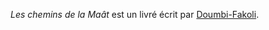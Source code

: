 <!-- TITLE: Les Chemins De La Maât -->
<!-- SUBTITLE: Présentation du livre : Les Chemins De La Maât -->

*Les chemins de la Maât* est un livré écrit par [Doumbi-Fakoli](/personnalite/homme/polymathe/afrique/nord-ouest/pays/mali/doumbi-fakoli).